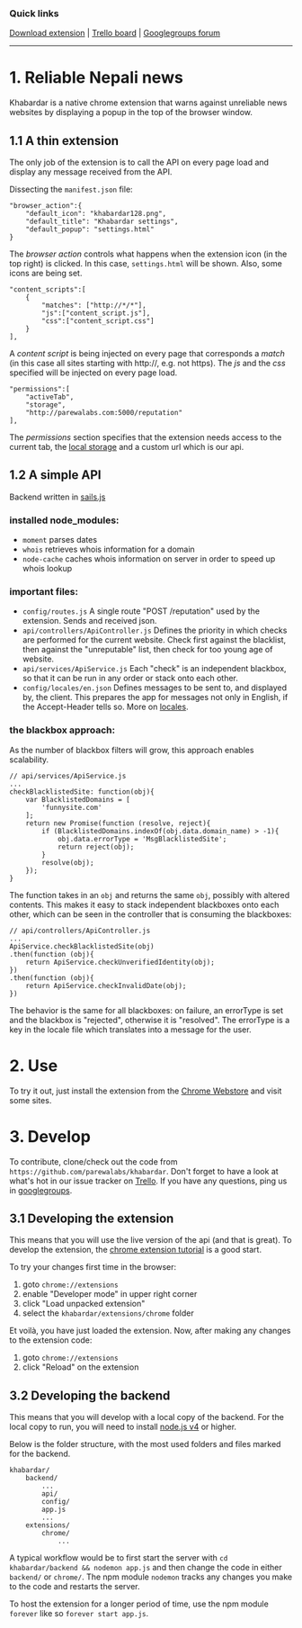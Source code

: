 ### Quick links
[Download extension](https://chrome.google.com/webstore/detail/khabardar/gkjfjhoggjmlbdocpfgfbpaifmdegjim) |
[Trello board](https://trello.com/b/qYLIPuEC) | [Googlegroups forum](https://groups.google.com/forum/#!forum/khabardar-extension)

- - -

# 1. Reliable Nepali news
Khabardar is a native chrome extension that warns against unreliable news websites by displaying a popup in the top of the browser window.

## 1.1 A thin extension
The only job of the extension is to call the API on every page load and display any message received from the API.

Dissecting the `manifest.json` file:

	"browser_action":{
		"default_icon": "khabardar128.png",
		"default_title": "Khabardar settings",
		"default_popup": "settings.html"
	}

The *browser action* controls what happens when the extension icon (in the top right) is clicked. In this case, `settings.html` will be shown. Also, some icons are being set.

	"content_scripts":[
		{
			"matches": ["http://*/*"],
			"js":["content_script.js"],
			"css":["content_script.css"]
		}
	],

A *content script* is being injected on every page that corresponds a *match* (in this case all sites starting with http://, e.g. not https). The *js* and the *css* specified will be injected on every page load.

	"permissions":[
		"activeTab",
		"storage",
		"http://parewalabs.com:5000/reputation"
	],

The *permissions* section specifies that the extension needs access to the current tab, the [local storage](https://developer.chrome.com/extensions/storage) and a custom url which is our api.

## 1.2 A simple API
Backend written in [sails.js](http://sailsjs.org/)

### installed node_modules:

* `moment` parses dates
* `whois` retrieves whois information for a domain
* `node-cache` caches whois information on server in order to speed up whois lookup

### important files:

* `config/routes.js` A single route "POST /reputation" used by the extension. Sends and received json.
* `api/controllers/ApiController.js` Defines the priority in which checks are performed for the current website. Check first against the blacklist, then against the "unreputable" list, then check for too young age of website.
* `api/services/ApiService.js` Each "check" is an independent blackbox, so that it can be run in any order or stack onto each other.
* `config/locales/en.json` Defines messages to be sent to, and displayed by, the client. This prepares the app for messages not only in English, if the Accept-Header tells so. More on [locales](http://sailsjs.org/documentation/concepts/internationalization/locales).

### the blackbox approach:
As the number of blackbox filters will grow, this approach enables scalability.

	// api/services/ApiService.js
	...
	checkBlacklistedSite: function(obj){
		var BlacklistedDomains = [
			'funnysite.com'
		];
		return new Promise(function (resolve, reject){
			if (BlacklistedDomains.indexOf(obj.data.domain_name) > -1){
				obj.data.errorType = 'MsgBlacklistedSite';
				return reject(obj);
			}
			resolve(obj);
		});
	}

The function takes in an `obj` and returns the same `obj`, possibly with altered contents. This makes it easy to stack independent blackboxes onto each other, which can be seen in the controller that is consuming the blackboxes:

	// api/controllers/ApiController.js
	...
	ApiService.checkBlacklistedSite(obj)
	.then(function (obj){
		return ApiService.checkUnverifiedIdentity(obj);
	})
	.then(function (obj){
		return ApiService.checkInvalidDate(obj);
	})


The behavior is the same for all blackboxes: on failure, an errorType is set and the blackbox is "rejected", otherwise it is "resolved". The errorType is a key in the locale file which translates into a message for the user.

# 2. Use
To try it out, just install the extension from the [Chrome Webstore](https://chrome.google.com/webstore/detail/khabardar/gkjfjhoggjmlbdocpfgfbpaifmdegjim) and visit some sites.

# 3. Develop
To contribute, clone/check out the code from `https://github.com/parewalabs/khabardar`. Don't forget to have a look at what's hot in our issue tracker on [Trello](https://trello.com/b/qYLIPuEC). If you have any questions, ping us in [googlegroups](https://groups.google.com/forum/#!forum/khabardar-extension).

## 3.1 Developing the extension
This means that you will use the live version of the api (and that is great). To develop the extension, the [chrome extension tutorial](https://developer.chrome.com/extensions) is a good start.

To try your changes first time in the browser:

1. goto `chrome://extensions`
2. enable "Developer mode" in upper right corner
3. click "Load unpacked extension"
4. select the `khabardar/extensions/chrome` folder

Et voilà, you have just loaded the extension. Now, after making any changes to the extension code:

1. goto `chrome://extensions`
2. click "Reload" on the extension

## 3.2 Developing the backend
This means that you will develop with a local copy of the backend. For the local copy to run, you will need to install [node.js v4](https://nodejs.org/en/download/package-manager/) or higher.

Below is the folder structure, with the most used folders and files marked for the backend.

	khabardar/
		backend/
			...
			api/
			config/
			app.js
			...
		extensions/
			chrome/
				...

A typical workflow would be to first start the server with `cd khabardar/backend && nodemon app.js` and then change the code in either `backend/` or `chrome/`. The npm module `nodemon` tracks any changes you make to the code and restarts the server.

To host the extension for a longer period of time, use the npm module `forever` like so `forever start app.js`.